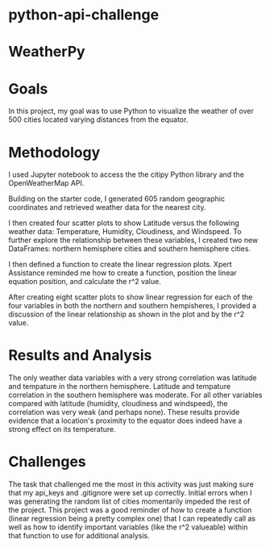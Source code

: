 # python-api-challenge

# WeatherPy

# Goals

In this project, my goal was to use Python to visualize the weather of over 500 cities located varying distances from the equator. 

# Methodology

I used Jupyter notebook to access the the citipy Python library and the OpenWeatherMap API.

Building on the starter code, I generated 605 random geographic coordinates and retrieved weather data for the nearest city. 

I then created four scatter plots to show Latitude versus the following weather data: Temperature, Humidity, Cloudiness, and Windspeed. To further explore the relationship between these variables, I created two new DataFrames: northern hemisphere cities and southern hemisphere cities. 

I then defined a function to create the linear regression plots. Xpert Assistance reminded me how to create a function, position the linear equation position, and calculate the r^2 value.

After creating eight scatter plots to show linear regression for each of the four variables in both the northern and southern hempisheres, I provided a discussion of the linear relationship as shown in the plot and by the r^2 value.

# Results and Analysis

The only weather data variables with a very strong correlation was latitude and tempature in the northern hemisphere. Latitude and tempature correlation in the southern hemisphere was moderate. For all other variables compared with latitude (humidity, cloudiness and windspeed), the correlation was very weak (and perhaps none). These results provide evidence that a location's proximity to the equator does indeed have a strong effect on its temperature. 

# Challenges

The task that challenged me the most in this activity was just making sure that my api_keys and .gitignore were set up correctly. Initial errors when I was generating the random list of cities momentarily impeded the rest of the project. This project was a good reminder of how to create a function (linear regression being a pretty complex one) that I can repeatedly call as well as how to identify important variables (like the r^2 valueable) within that function to use for additional analysis.
